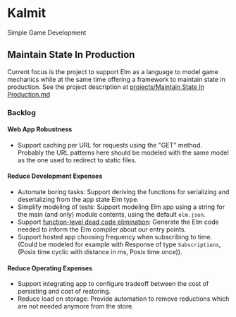 # Kalmit

Simple Game Development

## Maintain State In Production

Current focus is the project to support Elm as a language to model game mechanics while at the same time offering a framework to maintain state in production. See the project description at [projects/Maintain State In Production.md](projects/Maintain%20State%20In%20Production.md)

### Backlog

#### Web App Robustness

+ Support caching per URL for requests using the "GET" method. Probably the URL patterns here should be modeled with the same model as the one used to redirect to static files.

#### Reduce Development Expenses

+ Automate boring tasks: Support deriving the functions for serializing and deserializing from the app state Elm type.
+ Simplify modeling of tests: Support modeling Elm app using a string for the main (and only) module contents, using the default `elm.json`.
+ Support [function-level dead code elimination](https://elm-lang.org/blog/small-assets-without-the-headache): Generate the Elm code needed to inform the Elm compiler about our entry points.
+ Support hosted app choosing frequency when subscribing to time. (Could be modeled for example with Response of type `Subscriptions`, (Posix time cyclic with distance in ms, Posix time once)).

#### Reduce Operating Expenses

+ Support integrating app to configure tradeoff between the cost of persisting and cost of restoring.
+ Reduce load on storage: Provide automation to remove reductions which are not needed anymore from the store.
